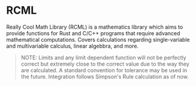 # RCML

Really Cool Math Library (RCML) is a mathematics library which aims to provide functions for Rust and C/C++ programs that require advanced mathematical computations. Covers calculations regarding single-variable and multivariable calculus, linear algebbra, and more.

> NOTE:
> Limits and any limit dependent function will not be perfectly correct but extremely close to the correct value due to the way they are calculated. A standard convention for tolerance may be used in the future. Integration follows Simpson's Rule calculation as of now.


